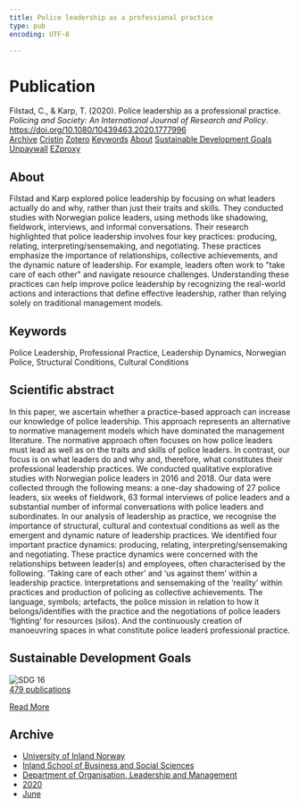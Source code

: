 ```yaml
---
title: Police leadership as a professional practice
type: pub
encoding: UTF-8

---
```

<h1>Publication</h1>
<article id="csl-bib-container-HMXEHXG7" class="csl-bib-container">
  <div class="csl-bib-body"> <div class="csl-entry">Filstad, C., &#38; Karp, T. (2020). Police leadership as a professional practice. <i>Policing and Society: An International Journal of Research and Policy</i>. <a href="https://doi.org/10.1080/10439463.2020.1777996">https://doi.org/10.1080/10439463.2020.1777996</a></div> </div>
  <div class="csl-bib-buttons">
    <a href="#taxonomy-article-HMXEHXG7" alt="archive" class="csl-bib-button">Archive</a>
    <a href="https://app.cristin.no/results/show.jsf?id=1815951" alt="Cristin" class="csl-bib-button">Cristin</a>
    <a href="http://zotero.org/groups/5881554/items/HMXEHXG7" alt="Zotero" class="csl-bib-button">Zotero</a>
    <a href="#keywords-article-HMXEHXG7" alt="keywords" class="csl-bib-button">Keywords</a>
    <a href="#about-article-HMXEHXG7" alt="about_pub" class="csl-bib-button">About</a>
    <a href="#sdg-article-HMXEHXG7" alt="sdg" class="csl-bib-button">Sustainable Development Goals</a>
    <a href="https://nordopen.nord.no/nord-xmlui/bitstream/11250/2673178/4/Filstad.pdf" alt="Unpaywall" class="csl-bib-button">Unpaywall</a>
    <a href="https://nordopen.nord.no/nord-xmlui/bitstream/11250/2673178/4/Filstad.pdf" alt="EZproxy" class="csl-bib-button">EZproxy</a>
  </div>
  <div id="csl-bib-meta-container-HMXEHXG7"></div>
</article>
<div id="csl-bib-meta-HMXEHXG7" class="csl-bib-meta">
  <article id="about-article-HMXEHXG7" class="about_pub-article">
    <h1>About</h1>
    Filstad and Karp explored police leadership by focusing on what leaders actually do and why, rather than just their traits and skills. They conducted studies with Norwegian police leaders, using methods like shadowing, fieldwork, interviews, and informal conversations. Their research highlighted that police leadership involves four key practices: producing, relating, interpreting/sensemaking, and negotiating. These practices emphasize the importance of relationships, collective achievements, and the dynamic nature of leadership. For example, leaders often work to "take care of each other" and navigate resource challenges. Understanding these practices can help improve police leadership by recognizing the real-world actions and interactions that define effective leadership, rather than relying solely on traditional management models.
  </article>
  <article id="keywords-article-HMXEHXG7" class="keywords-article">
    <h1>Keywords</h1>
    Police Leadership, Professional Practice, Leadership Dynamics, Norwegian Police, Structural Conditions, Cultural Conditions
  </article>
  <article id="abstract-article-HMXEHXG7" class="abstract-article">
    <h1>Scientific abstract</h1>
    In this paper, we ascertain whether a practice-based approach can increase our knowledge of police leadership. This approach represents an alternative to normative management models which have dominated the management literature. The normative approach often focuses on how police leaders must lead as well as on the traits and skills of police leaders. In contrast, our focus is on what leaders do and why and, therefore, what constitutes their professional leadership practices. We conducted qualitative explorative studies with Norwegian police leaders in 2016 and 2018. Our data were collected through the following means: a one-day shadowing of 27 police leaders, six weeks of fieldwork, 63 formal interviews of police leaders and a substantial number of informal conversations with police leaders and subordinates. In our analysis of leadership as practice, we recognise the importance of structural, cultural and contextual conditions as well as the emergent and dynamic nature of leadership practices. We identified four important practice dynamics: producing, relating, interpreting/sensemaking and negotiating. These practice dynamics were concerned with the relationships between leader(s) and employees, often characterised by the following. ‘Taking care of each other’ and ‘us against them’ within a leadership practice. Interpretations and sensemaking of the ‘reality’ within practices and production of policing as collective achievements. The language, symbols; artefacts, the police mission in relation to how it belongs/identifies with the practice and the negotiations of police leaders ‘fighting’ for resources (silos). And the continuously creation of manoeuvring spaces in what constitute police leaderś professional practice.
  </article>
  <article id="sdg-article-HMXEHXG7" class="sdg-article">
    <h1>Sustainable Development Goals</h1>
    <div class="sdg-container"><div id="sdg16" class="sdg">
        <img src="{{< params subfolder >}}images/sdg/sdg16_en.png" class="image" alt="SDG 16">
        <div class="sdg-overlay">
          <a href="{{< params subfolder >}}en/archive/?sdg=16#archive" class="sdg-publication-count"><span>479</span> publications</a>
          <p><a href="https://sdgs.un.org/goals/goal16" class="sdg-read-more">Read More</a></p>
        </div>
      </div></div>
  </article>
  <article id="taxonomy-article-HMXEHXG7" class="taxonomy-article">
    <h1>Archive</h1>
    <ul>
      <li><a href="{{< params subfolder >}}en/archive/?key=3DCRN523">University of Inland Norway</a></li>
      <li><a href="{{< params subfolder >}}en/archive/?key=DU8Q9LN9">Inland School of Business and Social Sciences</a></li>
      <li><a href="{{< params subfolder >}}en/archive/?key=4LUWR3ZM">Department of Organisation, Leadership and Management</a></li>
      <li><a href="{{< params subfolder >}}en/archive/?key=L4LD5JU9">2020</a></li>
      <li><a href="{{< params subfolder >}}en/archive/?key=GZCHPG43">June</a></li>
    </ul>
  </article>
</div>
